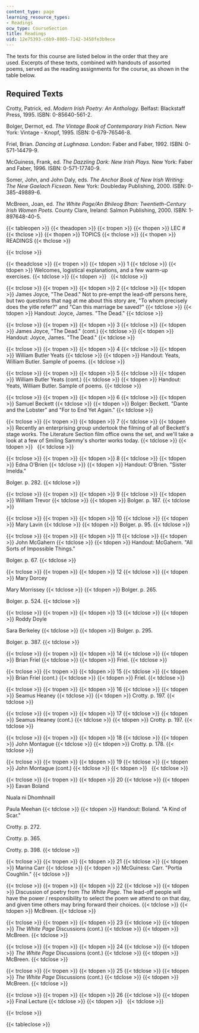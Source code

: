 ```yaml
---
content_type: page
learning_resource_types:
- Readings
ocw_type: CourseSection
title: Readings
uid: 12e75393-c6b9-8805-7142-3458fe3b9ece
---
```


The texts for this course are listed below in the order that they are used. Excerpts of these texts, combined with handouts of assorted poems, served as the reading assignments for the course, as shown in the table below.

Required Texts
--------------

Crotty, Patrick, ed. _Modern Irish Poetry: An Anthology._ Belfast: Blackstaff Press, 1995. ISBN: 0-85640-561-2.

Bolger, Dermot, ed. _The Vintage Book of Contemporary Irish Fiction._ New York: Vintage - Knopf, 1995. ISBN: 0-679-76546-8.

Friel, Brian. _Dancing at Lughnasa._ London: Faber and Faber, 1992. ISBN: 0-571-14479-9.

McGuiness, Frank, ed. _The Dazzling Dark: New Irish Plays._ New York: Faber and Faber, 1996. ISBN: 0-571-17740-9.

Somer, John, and John Daly, eds. _The Anchor Book of New Irish Writing: The New Gaelach Ficsean._ New York: Doubleday Publishing, 2000. ISBN: 0-385-49889-6.

McBreen, Joan, ed. _The White_ _Page/An Bhileog Bhan: Twentieth-Century Irish Women Poets._ County Clare, Ireland: Salmon Publishing, 2000. ISBN: 1-897648-40-5.

{{< tableopen >}}
{{< theadopen >}}
{{< tropen >}}
{{< thopen >}}
LEC #
{{< thclose >}}
{{< thopen >}}
TOPICS
{{< thclose >}}
{{< thopen >}}
READINGS
{{< thclose >}}

{{< trclose >}}

{{< theadclose >}}
{{< tropen >}}
{{< tdopen >}}
1
{{< tdclose >}}
{{< tdopen >}}
Welcomes, logistical explanations, and a few warm-up exercises.
{{< tdclose >}}
{{< tdopen >}}
 
{{< tdclose >}}

{{< trclose >}}
{{< tropen >}}
{{< tdopen >}}
2
{{< tdclose >}}
{{< tdopen >}}
James Joyce, "The Dead." Not to pre-empt the lead-off persons here, but two questions that nag at me about this story are, "To whom precisely does the yitle refer?" and "Can this marriage be saved?"
{{< tdclose >}}
{{< tdopen >}}
Handout: Joyce, James. "The Dead."
{{< tdclose >}}

{{< trclose >}}
{{< tropen >}}
{{< tdopen >}}
3
{{< tdclose >}}
{{< tdopen >}}
James Joyce, "The Dead." (cont.)
{{< tdclose >}}
{{< tdopen >}}
Handout: Joyce, James. "The Dead."
{{< tdclose >}}

{{< trclose >}}
{{< tropen >}}
{{< tdopen >}}
4
{{< tdclose >}}
{{< tdopen >}}
William Butler Yeats
{{< tdclose >}}
{{< tdopen >}}
Handout: Yeats, William Butler. Sample of poems.
{{< tdclose >}}

{{< trclose >}}
{{< tropen >}}
{{< tdopen >}}
5
{{< tdclose >}}
{{< tdopen >}}
William Butler Yeats (cont.)
{{< tdclose >}}
{{< tdopen >}}
Handout: Yeats, William Butler. Sample of poems.
{{< tdclose >}}

{{< trclose >}}
{{< tropen >}}
{{< tdopen >}}
6
{{< tdclose >}}
{{< tdopen >}}
Samuel Beckett
{{< tdclose >}}
{{< tdopen >}}
Bolger: Beckett. "Dante and the Lobster" and "For to End Yet Again."
{{< tdclose >}}

{{< trclose >}}
{{< tropen >}}
{{< tdopen >}}
7
{{< tdclose >}}
{{< tdopen >}}
Recently an enterprising group undertook the filming of all of Beckett's stage works. The Literature Section film office owns the set, and we'll take a look at a few of Smiling Sammy's shorter works today.
{{< tdclose >}}
{{< tdopen >}}
 
{{< tdclose >}}

{{< trclose >}}
{{< tropen >}}
{{< tdopen >}}
8
{{< tdclose >}}
{{< tdopen >}}
Edna O'Brien
{{< tdclose >}}
{{< tdopen >}}
Handout: O'Brien. "Sister Imelda."  
  
Bolger. p. 282.
{{< tdclose >}}

{{< trclose >}}
{{< tropen >}}
{{< tdopen >}}
9
{{< tdclose >}}
{{< tdopen >}}
William Trevor
{{< tdclose >}}
{{< tdopen >}}
Bolger. p. 187.
{{< tdclose >}}

{{< trclose >}}
{{< tropen >}}
{{< tdopen >}}
10
{{< tdclose >}}
{{< tdopen >}}
Mary Lavin
{{< tdclose >}}
{{< tdopen >}}
Bolger. p. 95.
{{< tdclose >}}

{{< trclose >}}
{{< tropen >}}
{{< tdopen >}}
11
{{< tdclose >}}
{{< tdopen >}}
John McGahern
{{< tdclose >}}
{{< tdopen >}}
Handout: McGahern. "All Sorts of Impossible Things."  
  
Bolger. p. 67.
{{< tdclose >}}

{{< trclose >}}
{{< tropen >}}
{{< tdopen >}}
12
{{< tdclose >}}
{{< tdopen >}}
Mary Dorcey  
  
Mary Morrissey
{{< tdclose >}}
{{< tdopen >}}
Bolger. p. 265.  
  
Bolger. p. 524.
{{< tdclose >}}

{{< trclose >}}
{{< tropen >}}
{{< tdopen >}}
13
{{< tdclose >}}
{{< tdopen >}}
Roddy Doyle  
  
Sara Berkeley
{{< tdclose >}}
{{< tdopen >}}
Bolger. p. 295.  
  
Bolger. p. 387.
{{< tdclose >}}

{{< trclose >}}
{{< tropen >}}
{{< tdopen >}}
14
{{< tdclose >}}
{{< tdopen >}}
Brian Friel
{{< tdclose >}}
{{< tdopen >}}
Friel.
{{< tdclose >}}

{{< trclose >}}
{{< tropen >}}
{{< tdopen >}}
15
{{< tdclose >}}
{{< tdopen >}}
Brian Friel (cont.)
{{< tdclose >}}
{{< tdopen >}}
Friel.
{{< tdclose >}}

{{< trclose >}}
{{< tropen >}}
{{< tdopen >}}
16
{{< tdclose >}}
{{< tdopen >}}
Seamus Heaney
{{< tdclose >}}
{{< tdopen >}}
Crotty. p. 197.
{{< tdclose >}}

{{< trclose >}}
{{< tropen >}}
{{< tdopen >}}
17
{{< tdclose >}}
{{< tdopen >}}
Seamus Heaney (cont.)
{{< tdclose >}}
{{< tdopen >}}
Crotty. p. 197.
{{< tdclose >}}

{{< trclose >}}
{{< tropen >}}
{{< tdopen >}}
18
{{< tdclose >}}
{{< tdopen >}}
John Montague
{{< tdclose >}}
{{< tdopen >}}
Crotty. p. 178.
{{< tdclose >}}

{{< trclose >}}
{{< tropen >}}
{{< tdopen >}}
19
{{< tdclose >}}
{{< tdopen >}}
John Montague (cont.)
{{< tdclose >}}
{{< tdopen >}}
 
{{< tdclose >}}

{{< trclose >}}
{{< tropen >}}
{{< tdopen >}}
20
{{< tdclose >}}
{{< tdopen >}}
Eavan Boland  
  
Nuala ni Dhomhnaill  
  
Paula Meehan
{{< tdclose >}}
{{< tdopen >}}
Handout: Boland. "A Kind of Scar."  
  
Crotty. p. 272.  
  
Crotty. p. 365.  
  
Crotty. p. 398.
{{< tdclose >}}

{{< trclose >}}
{{< tropen >}}
{{< tdopen >}}
21
{{< tdclose >}}
{{< tdopen >}}
Marina Carr
{{< tdclose >}}
{{< tdopen >}}
McGuiness: Carr. "Portia Coughlin."
{{< tdclose >}}

{{< trclose >}}
{{< tropen >}}
{{< tdopen >}}
22
{{< tdclose >}}
{{< tdopen >}}
Discussion of poetry from _The White Page_. The lead-off people will have the power / responsibility to select the poem we attend to on that day, and given time others may bring forward their choices.
{{< tdclose >}}
{{< tdopen >}}
McBreen.
{{< tdclose >}}

{{< trclose >}}
{{< tropen >}}
{{< tdopen >}}
23
{{< tdclose >}}
{{< tdopen >}}
_The White Page_ Discussions (cont.)
{{< tdclose >}}
{{< tdopen >}}
McBreen.
{{< tdclose >}}

{{< trclose >}}
{{< tropen >}}
{{< tdopen >}}
24
{{< tdclose >}}
{{< tdopen >}}
_The White Page_ Discussions (cont.)
{{< tdclose >}}
{{< tdopen >}}
McBreen.
{{< tdclose >}}

{{< trclose >}}
{{< tropen >}}
{{< tdopen >}}
25
{{< tdclose >}}
{{< tdopen >}}
_The White Page_ Discussions (cont.)
{{< tdclose >}}
{{< tdopen >}}
McBreen.
{{< tdclose >}}

{{< trclose >}}
{{< tropen >}}
{{< tdopen >}}
26
{{< tdclose >}}
{{< tdopen >}}
Final Lecture
{{< tdclose >}}
{{< tdopen >}}
 
{{< tdclose >}}

{{< trclose >}}

{{< tableclose >}}